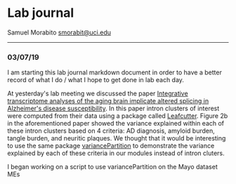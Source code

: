 # Lab journal
Samuel Morabito
smorabit@uci.edu


---
### 03/07/19

I am starting this lab journal markdown document in order to have a better record
of what I do / what I hope to get done in lab each day.

At yesterday's lab meeting we discussed the paper [Integrative transcriptome analyses of the aging brain implicate altered splicing in Alzheimer's disease susceptibility](https://www.nature.com/articles/s41588-018-0238-1?utm_source=feedburner&utm_medium=feed&utm_campaign=Feed%3A+ng%2Frss%2Fcurrent+%28Nature+Genetics+-+Issue%29#Bib1). In this paper intron clusters of interest were computed from their data using a package called [Leafcutter](http://davidaknowles.github.io/leafcutter/). Figure 2b in the aforementioned paper showed the variance explained within each of these intron clusters based on 4 criteria: AD diagnosis, amyloid burden, tangle burden, and neuritic plaques. We thought that it would be interesting to use the same package [variancePartition](https://www.bioconductor.org/packages/devel/bioc/vignettes/variancePartition/inst/doc/variancePartition.pdf) to demonstrate the variance explained by each of these criteria in our modules instead of intron cluters.

I began working on a script to use variancePartition on the Mayo dataset MEs
